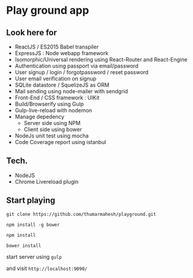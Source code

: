 # Play ground app

## Look here for

- ReactJS / ES2015 Babel transpiler
- ExpressJS : Node webapp framework
- Isomorphic/Universal rendering using React-Router and React-Engine
- Authentication using passport via email/password
- User signup / login / forgotpassword / reset password
- User email verification on signup
- SQLite datastore / SquelizeJS as ORM
- Mail sending using node-mailer with sendgrid
- Front-End / CSS framework : UIKit
- Build/Browserify using Gulp
- Gulp-live-reload with nodemon
- Manage depedency
  - Server side using NPM
  - Client side using bower
- NodeJs unit test using mocha
- Code Coverage report using istanbul

## Tech.
- NodeJS
- Chrome Livereload plugin

## Start playing
```git clone https://github.com/thumarmahesh/playground.git```

```npm install -g bower```

```npm install```

```bower install```

start server using ```gulp```

and visit  ```http://localhost:9090/```
